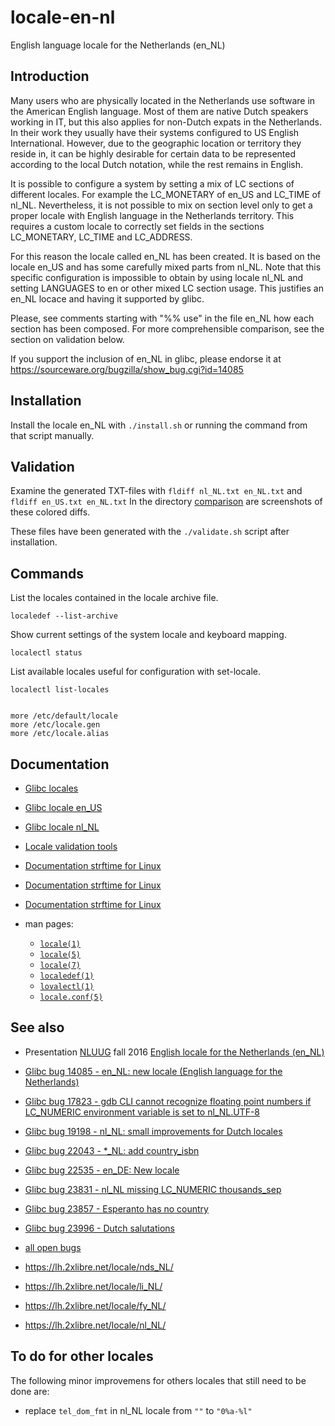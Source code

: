locale-en-nl
============

English language locale for the Netherlands (en_NL)


Introduction
------------

Many users who are physically located in the Netherlands use software in the
American English language. Most of them are native Dutch speakers working in IT,
but this also applies for non-Dutch expats in the Netherlands. In their work
they usually have their systems configured to US English International. However,
due to the geographic location or territory they reside in, it can be highly
desirable for certain data to be represented according to the local Dutch
notation, while the rest remains in English.

It is possible to configure a system by setting a mix of LC sections of
different locales. For example the LC\_MONETARY of en\_US and LC\_TIME of
nl\_NL. Nevertheless, it is not possible to mix on section level only to get a
proper locale with English language in the Netherlands territory. This requires
a custom locale to correctly set fields in the sections LC\_MONETARY, LC\_TIME
and LC\_ADDRESS.

For this reason the locale called en\_NL has been created. It is based on the
locale en\_US and has some carefully mixed parts from nl\_NL. Note that this
specific configuration is impossible to obtain by using locale nl\_NL and
setting LANGUAGES to en or other mixed LC section usage. This justifies an
en\_NL locace and having it supported by glibc.

Please, see comments starting with "%% use" in the file en_NL how each section
has been composed. For more comprehensible comparison, see the section on
validation below.

If you support the inclusion of en\_NL in glibc, please endorse it at
https://sourceware.org/bugzilla/show_bug.cgi?id=14085


Installation
------------

Install the locale en\_NL with `./install.sh` or running the command from that
script manually.


Validation
----------

Examine the generated TXT-files with `fldiff nl_NL.txt en_NL.txt` and
`fldiff en_US.txt en_NL.txt` In the directory [comparison](comparison) are
screenshots of these colored diffs.

These files have been generated with the `./validate.sh` script after
installation.


## Commands

List the locales contained in the locale archive file.

    localedef --list-archive

Show current settings of the system locale and keyboard mapping.

    localectl status

List available locales useful for configuration with set-locale.

    localectl list-locales


    more /etc/default/locale
    more /etc/locale.gen
    more /etc/locale.alias


## Documentation

* [Glibc locales](http://sourceware.org/git/?p=glibc.git;a=tree;f=localedata/locales;hb=HEAD)
* [Glibc locale en_US](https://sourceware.org/git/?p=glibc.git;a=blob_plain;f=localedata/locales/nl_NL;hb=HEAD)
* [Glibc locale nl_NL](https://sourceware.org/git/?p=glibc.git;a=blob_plain;f=localedata/locales/en_US;hb=HEAD)
* [Locale validation tools](https://sourceforge.net/projects/zaf/)
* [Documentation strftime for Linux](https://secure.php.net/manual/en/function.strftime.php)
* [Documentation strftime for Linux](http://www.cplusplus.com/reference/ctime/strftime/)
* [Documentation strftime for Linux](http://man7.org/linux/man-pages/man3/strftime.3.html)

* man pages:
    * [`locale(1)`](http://man7.org/linux/man-pages/man1/locale.1.html)
    * [`locale(5)`](http://man7.org/linux/man-pages/man5/locale.5.html)
    * [`locale(7)`](http://man7.org/linux/man-pages/man7/locale.7.html)
    * [`localedef(1)`](http://man7.org/linux/man-pages/man1/localedef.1.html)
    * [`lovalectl(1)`](http://man7.org/linux/man-pages/man1/localectl.1.html)
    * [`locale.conf(5)`](http://man7.org/linux/man-pages/man5/locale.conf.5.html)


## See also

* Presentation [NLUUG](https://nluug.nl) fall 2016 [English locale for the Netherlands (en_NL)
](http://bit.ly/2gd1ZBu)

* [Glibc bug 14085 - en_NL: new locale (English language for the Netherlands)](https://sourceware.org/bugzilla/show_bug.cgi?id=14085)
* [Glibc bug 17823 - gdb CLI cannot recognize floating point numbers if LC_NUMERIC environment variable is set to nl_NL.UTF-8](https://sourceware.org/bugzilla/show_bug.cgi?id=17823)
* [Glibc bug 19198 - nl_NL: small improvements for Dutch locales](https://sourceware.org/bugzilla/show_bug.cgi?id=19198)
* [Glibc bug 22043 - *_NL: add country_isbn](https://sourceware.org/bugzilla/show_bug.cgi?id=22043)
* [Glibc bug 22535 - en_DE: New locale](https://www.sourceware.org/bugzilla/show_bug.cgi?id=22535)
* [Glibc bug 23831 - nl_NL missing LC_NUMERIC thousands_sep](https://sourceware.org/bugzilla/show_bug.cgi?id=23831)
* [Glibc bug 23857 - Esperanto has no country ](https://www.sourceware.org/bugzilla/show_bug.cgi?id=23857)
* [Glibc bug 23996 - Dutch salutations](https://sourceware.org/bugzilla/show_bug.cgi?id=23996)
* [all open bugs](https://www.sourceware.org/bugzilla/buglist.cgi?bug_status=%5f%5fopen%5f%5f&component=localedata&product=glibc)
* https://lh.2xlibre.net/locale/nds_NL/
* https://lh.2xlibre.net/locale/li_NL/
* https://lh.2xlibre.net/locale/fy_NL/
* https://lh.2xlibre.net/locale/nl_NL/


To do for other locales
-----------------------

The following minor improvemens for others locales that still need to be done are:
* replace `tel_dom_fmt` in nl\_NL locale from `""` to `"0%a-%l"`
